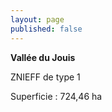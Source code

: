 ```yaml
---
layout: page
published: false
---
```


**Vallée du Jouis**

ZNIEFF de type 1

Superficie : 724,46 ha